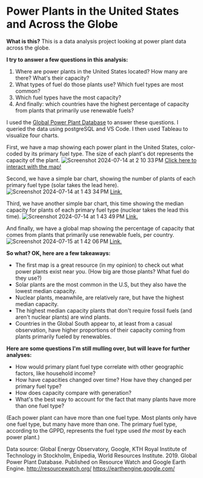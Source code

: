 # Power Plants in the United States and Across the Globe

**What is this?**
This is a data analysis project looking at power plant data across the globe.

**I try to answer a few questions in this analysis:**
1. Where are power plants in the United States located? How many are there? What's their capacity?
2. What types of fuel do those plants use? Which fuel types are most common?
3. Which fuel types have the most capacity?
4. And finally: which countries have the highest percentage of capacity from plants that primarily use renewable fuels?

I used the [Global Power Plant Database](https://datasets.wri.org/dataset/globalpowerplantdatabase) to answer these questions. I queried the data using postgreSQL and VS Code. I then used Tableau to visualize four charts. 

First, we have a map showing each power plant in the United States, color-coded by its primary fuel type. The size of each plant's dot represents the capacity of the plant.
![Screenshot 2024-07-14 at 2 10 33 PM](https://github.com/user-attachments/assets/78a2b4ce-d774-432b-bc1a-38c255e2a6ca)
[Click here to interact with the map!](https://public.tableau.com/views/USPowerPlantsPrimaryFuelsCapacity2019/USPowerPlantsPrimaryFuelsCapacity2019?:language=en-US&:sid=&:redirect=auth&:display_count=n&:origin=viz_share_link)

  
Second, we have a simple bar chart, showing the number of plants of each primary fuel type (solar takes the lead here).
![Screenshot 2024-07-14 at 1 43 34 PM](https://github.com/user-attachments/assets/38af5a01-8d2e-4dfb-9d4f-b2ce282355f2)
[Link.](https://public.tableau.com/views/USPowerPlantsperPrimaryFuelType2019/NumberofPlantsperPrimaryFuelType2019?:language=en-US&:sid=&:redirect=auth&:display_count=n&:origin=viz_share_link)

  
Third, we have another simple bar chart, this time showing the median capacity for plants of each primary fuel type (nuclear takes the lead this time).
![Screenshot 2024-07-14 at 1 43 49 PM](https://github.com/user-attachments/assets/2f22f27c-69fb-4d5b-b5bb-f2c3551283cb)
[Link.](https://public.tableau.com/views/USMedianPowerPlantCapacityperPrimaryFuelType2019/MedianCapacityperPrimaryFuelType2019?:language=en-US&:sid=&:redirect=auth&:display_count=n&:origin=viz_share_link)

  
And finally, we have a global map showing the percentage of capacity that comes from plants that primarily use renewable fuels, per country.
![Screenshot 2024-07-15 at 1 42 06 PM](https://github.com/user-attachments/assets/a3789475-80b8-4208-b970-b209b25f99a2)
[Link.](https://public.tableau.com/views/PowerPlantsCapacitiesfromRenewableFuelsAroundtheWorld/PowerPlantCapacitiesfromRenewableFuelsAroundtheWorld?:language=en-US&:sid=94D9009FF9C54CDDB9DD8291B059FC56-0:0&:redirect=auth&:display_count=n&:origin=viz_share_link)

  
**So what? OK, here are a few takeaways:**
- The first map is a great resource (in my opinion) to check out what power plants exist near you. (How big are those plants? What fuel do they use?)
- Solar plants are the most common in the U.S, but they also have the lowest median capacity.
- Nuclear plants, meanwhile, are relatively rare, but have the highest median capacity.
- The highest median capacity plants that don't require fossil fuels (and aren't nuclear plants) are wind plants.
- Countries in the Global South appear to, at least from a casual observation, have higher proportions of their capacity coming from plants primarily fueled by renewables.

  
**Here are some questions I'm still mulling over, but will leave for further analyses:**
- How would primary plant fuel type correlate with other geographic factors, like household income?
- How have capacities changed over time? How have they changed per primary fuel type?
- How does capacity compare with generation?
- What's the best way to account for the fact that many plants have more than one fuel type?
  
  
(Each power plant can have more than one fuel type. Most plants only have one fuel type, but many have more than one. The primary fuel type, according to the GPPD, represents the fuel type used _the most_ by each power plant.)
  
Data source: Global Energy Observatory, Google, KTH Royal Institute of Technology in Stockholm, Enipedia, World Resources Institute. 2019. Global Power Plant Database. Published on Resource Watch and Google Earth Engine. http://resourcewatch.org/ https://earthengine.google.com/
